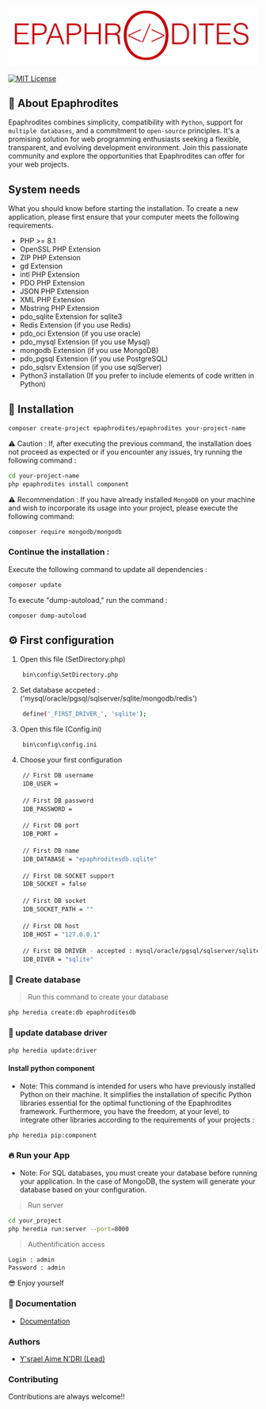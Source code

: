 ![](https://github.com/epaphrodites/epaphrodites/blob/master/static/img/logo.png)

[![MIT License](https://img.shields.io/badge/License-MIT-green.svg)](https://choosealicense.com/licenses/mit/)

## 👋 About Epaphrodites
Epaphrodites combines simplicity, compatibility with `Python`, support for `multiple databases`, and a commitment to `open-source` principles. It's a promising solution for web programming enthusiasts seeking a flexible, transparent, and evolving development environment. Join this passionate community and explore the opportunities that Epaphrodites can offer for your web projects.

## System needs
What you should know before starting the installation. To create a new application, please first ensure that your computer meets the following requirements.

- PHP >= 8.1
- OpenSSL PHP Extension
- ZIP PHP Extension
- gd Extension
- intl PHP Extension
- PDO PHP Extension
- JSON PHP Extension
- XML PHP Extension
- Mbstring PHP Extension
- pdo_sqlite Extension for sqlite3
- Redis Extension (if you use Redis)
- pdo_oci Extension (if you use oracle)
- pdo_mysql Extension (if you use Mysql)
- mongodb Extension (if you use MongoDB)
- pdo_pgsql Extension (if you use PostgreSQL)
- pdo_sqlsrv Extension (if you use sqlServer)
- Python3 installation (If you prefer to include elements of code written in Python)

## 🚀 Installation

```bash
composer create-project epaphrodites/epaphrodites your-project-name
```

⚠️ Caution : If, after executing the previous command, the installation does not proceed as expected or if you encounter any issues, try running the following command :

```bash
cd your-project-name
php epaphrodites install component
```

⚠️ Recommendation : If you have already installed `MongoDB` on your machine and wish to incorporate its usage into your project, please execute the following command:

```bash
composer require mongodb/mongodb
```

### Continue the installation :
Execute the following command to update all dependencies :

```bash
composer update
```

To execute "dump-autoload," run the command :
```bash
composer dump-autoload
```

## ⚙️ First configuration

1. Open this file (SetDirectory.php)
```bash  
    bin\config\SetDirectory.php
```

2. Set database accpeted : ('mysql/oracle/pgsql/sqlserver/sqlite/mongodb/redis')
```bash  
    define('_FIRST_DRIVER_', 'sqlite');
```

3. Open this file (Config.ini)
```bash  
    bin\config\config.ini
```

4. Choose your first configuration
```bash  
    // First DB username
    1DB_USER =

    // First DB password
    1DB_PASSWORD =

    // First DB port
    1DB_PORT =

    // First DB name
    1DB_DATABASE = "epaphroditesdb.sqlite"

    // First DB SOCKET support
    1DB_SOCKET = false

    // First DB socket
    1DB_SOCKET_PATH = ""

    // First DB host
    1DB_HOST = "127.0.0.1" 

    // First DB DRIVER - accepted : mysql/oracle/pgsql/sqlserver/sqlite/mongodb/redis
    1DB_DIVER = "sqlite"

```

### 💾 Create database

> Run this command to create your database
```bash  
php heredia create:db epaphroditesdb
```

### 💾 update database driver

```bash  
php heredia update:driver
```

#### Install python component
- Note: This command is intended for users who have previously installed Python on their machine. It simplifies the installation of specific Python libraries essential for the optimal functioning of the Epaphrodites framework. Furthermore, you have the freedom, at your level, to integrate other libraries according to the requirements of your projects :

```bash  
php heredia pip:component
```

### 🔥 Run your App
- Note: For SQL databases, you must create your database before running your application. In the case of MongoDB, the system will generate your database based on your configuration.

> Run server
```bash  
cd your_project
php heredia run:server --port=8000
```

> Authentification access
```bash  
Login : admin
Password : admin
```

😎 Enjoy yourself

### 📗 Documentation

- [Documentation](https://epaphrodite.org/)

### Authors

- [Y'srael Aime N'DRI (Lead) ](https://github.com/ysrael-aime-ndri)

### Contributing

Contributions are always welcome!!
